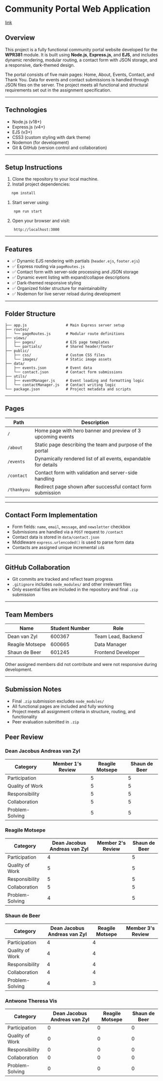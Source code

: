 # Community Portal Web Application
[link](https://github.com/Zeldean/WPR381-Assignment.git)

## Overview
This project is a fully functional community portal website developed for the **WPR381** module. It is built using **Node.js**, **Express.js**, and **EJS**, and includes dynamic rendering, modular routing, a contact form with JSON storage, and a responsive, dark-themed design.

The portal consists of five main pages: Home, About, Events, Contact, and Thank You. Data for events and contact submissions is handled through JSON files on the server. The project meets all functional and structural requirements set out in the assignment specification.

---

## Technologies

- Node.js (v18+)
- Express.js (v4+)
- EJS (v3+)
- CSS3 (custom styling with dark theme)
- Nodemon (for development)
- Git & GitHub (version control and collaboration)

---

## Setup Instructions
1. Clone the repository to your local machine.
2. Install project dependencies:
```bash
   npm install
```
1. Start server using:
```bash
    npm run start
```
2. Open your browser and visit:
```
    http://localhost:3000
```


---

## Features
- ✅ Dynamic EJS rendering with partials (`header.ejs`, `footer.ejs`)
- ✅ Express routing via `pageRoutes.js`
- ✅ Contact form with server-side processing and JSON storage
- ✅ Dynamic event listing with expand/collapse descriptions
- ✅ Dark-themed responsive styling
- ✅ Organized folder structure for maintainability
- ✅ Nodemon for live server reload during development

---

## Folder Structure

```
├── app.js                  # Main Express server setup
├── routes/
│   └── pageRoutes.js       # Modular route definitions
├── views/
│   ├── pages/              # EJS page templates
│   └── partials/           # Shared header/footer
├── public/
│   ├── css/                # Custom CSS files
│   └── images/             # Static image assets
├── data/
│   ├── events.json         # Event data
│   └── contact.json        # Contact form submissions
├── utils/
│   ├── eventManager.js     # Event loading and formatting logic
│   └── contactManager.js   # Contact writing logic
└── package.json            # Project metadata and scripts
```

---

## Pages

|Path|Description|
|---|---|
|`/`|Home page with hero banner and preview of 3 upcoming events|
|`/about`|Static page describing the team and purpose of the portal|
|`/events`|Dynamically rendered list of all events, expandable for details|
|`/contact`|Contact form with validation and server-side handling|
|`/thankyou`|Redirect page shown after successful contact form submission|

---

## Contact Form Implementation

- Form fields: `name`, `email`, `message`, and `newsletter` checkbox
- Submissions are handled via a `POST` request to `/contact`
- Contact data is stored in `data/contact.json`
- Middleware `express.urlencoded()` is used to parse form data
- Contacts are assigned unique incremental `id`s

---

## GitHub Collaboration

- Git commits are tracked and reflect team progress
- `.gitignore` includes `node_modules/` and other irrelevant files
- Only essential files are included in the repository and final `.zip` submission

---

## Team Members

|Name|Student Number|Role|
|---|---|---|
|Dean van Zyl|600367|Team Lead, Backend|
|Reagile Motsepe|600665|Data Manager|
|Shaun de Beer|601245|Frontend Developer|
Other assigned members did not contribute and were not responsive during development.

---

## Submission Notes
- Final `.zip` submission excludes `node_modules/`
- All functional pages are included and fully working
- Project meets all assignment criteria in structure, routing, and functionality
- Peer evaluation submitted in `.zip`

## Peer Review
### Dean Jacobus Andreas van Zyl
| Category        | Member 1's Review | Reagile Motsepe | Shaun de Beer |
| --------------- | ----------------- | ----------------- | ----------------- |
| Participation   |                   |         5          |        5           |
| Quality of Work |                   |         5         |         5          |
| Responsibility  |                   |         5          |        5           |
| Collaboration   |                   |         5          |        5           |
| Problem-Solving |                   |         5          |        5           |

### Reagile Motsepe
| Category        | Dean Jacobus Andreas van Zyl | Member 2's Review | Shaun de Beer |
| --------------- | ----------------- | ----------------- | ----------------- |
| Participation   |        4           |                   |        5           |
| Quality of Work |        5           |                   |        5           |
| Responsibility  |        5           |                   |        5           |
| Collaboration   |        5           |                   |        5           |
| Problem-Solving |        4           |                   |        5           |

### Shaun de Beer
| Category        | Dean Jacobus Andreas van Zyl | Reagile Motsepe | Member 3's Review |
| --------------- | ----------------- | ----------------- | ----------------- |
| Participation   |         4          |         4          |                   |
| Quality of Work |         4          |         4          |                   |
| Responsibility  |         4          |         4          |                   |
| Collaboration   |         4          |         4          |                   |
| Problem-Solving |         4          |         3          |                   |

### Antwone Theresa Vis
| Category        | Dean Jacobus Andreas van Zyl | Reagile Motsepe | Shaun de Beer |
| --------------- | ----------------- | ----------------- | ----------------- |
| Participation   |          0         |         0          |       0            |
| Quality of Work |           0        |         0          |       0            |
| Responsibility  |          0         |         0          |       0            |
| Collaboration   |          0         |         0          |       0            |
| Problem-Solving |          0         |         0          |       0            |
